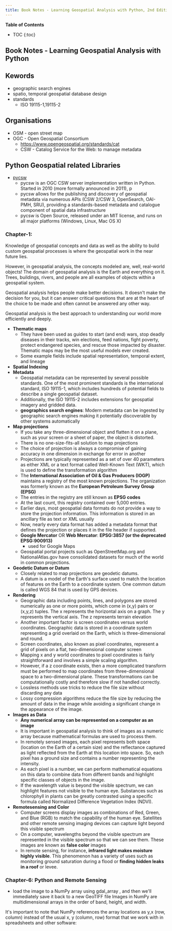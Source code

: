 ```yaml
---
title: Book Notes - Learning Geospatial Analysis with Python, 2nd Edition
---
```


**Table of Contents**
* TOC
{:toc}


## Book Notes - Learning Geospatial Analysis with Python

## Kewords
* geographic search engines
* spatio, temporal geospatial database design
* standards
  * ISO 19115-1,19115-2

## Organisations
* OSM - open street map
* OGC - Open Geospatial Consortium
  * https://www.opengeospatial.org/standards/cat
  * CSW - Catalog Service for the Web: to manage metadata


## Python Geospatial related Libraries
* [pycsw](http://pycsw.org)
  - pycsw is an OGC CSW server implementation written in Python. Started in 2010 (more formally announced in 2011), p
  - pycsw allows for the publishing and discovery of geospatial metadata via numerous APIs (CSW 2/CSW 3, OpenSearch, OAI-PMH, SRU), providing a standards-based metadata and catalogue component of spatial data infrastructure
  - pycsw is Open Source, released under an MIT license, and runs on all major platforms (Windows, Linux, Mac OS X)

### Chapter-1:
Knowledge of geospatial concepts and data as well as the ability to build custom geospatial processes is where the geospatial work in the near future lies.

However, in geospatial analysis, the concepts modeled are, well, real-world objects! The domain of geospatial analysis is the Earth and everything on it. Trees, buildings, rivers, and people are all examples of objects within a geospatial system.


Geospatial analysis helps people make better decisions. It doesn't make the decision for you, but it can answer critical questions that are at the heart of the choice to be made and often cannot be answered any other way.

Geospatial analysis is the best approach to understanding our world more efficiently and deeply.


* **Thematic maps**
  * They have been used as guides to start (and end) wars, stop deadly diseases in their tracks, win elections, feed nations, fight poverty, protect endangered species, and rescue those impacted by disaster. Thematic maps may be the most useful models ever created.
  * Some example fields include spatial representation, temporal extent, and lineage
* **Spatial Indexing**
* **Metadata**
  * Geospatial metadata can be represented by several possible standards. One of the most prominent standards is the international standard, ISO 19115-1, which includes hundreds of potential fields to describe a single geospatial dataset.
  * Additionally, the ISO 19115-2 includes extensions for geospatial imagery and gridded data.
  * **geographics search engines**: Modern metadata can be ingested by geographic search engines making it potentially discoverable by other systems automatically
* **Map projections**
  * If you take any three-dimensional object and flatten it on a plane, such as your screen or a sheet of paper, the object is distorted.
  * There is no one-size-fits-all solution to map projections
  * The choice of projection is always a compromise of gaining accuracy in one dimension in exchange for error in another
  * Projections are typically represented as a set of over 40 parameters as either XML or a text format called Well-Known Text (WKT), which is used to define the transformation algorithm
  * The **International Association of Oil & Gas Producers (IOGP)** maintains a registry of the most known projections. The organization was formerly known as the **European Petroleum Survey Group (EPSG)**
  * The entries in the registry are still known as **EPSG codes**
  * At the last count, this registry contained over 5,000 entries.
  * Earlier days, most geospatial data formats do not provide a way to store the projection information. This information is stored in an ancillary file as text or XML usually
  * Now, nearly every data format has added a metadata format that defines the projection or places it in the file header if supported.
  * **Google Mercator** OR **Web Mercator**: **EPSG:3857 (or the deprecated EPSG:900913)**
    - used for Google Maps
  * Geospatial portal projects such as OpenStreetMap.org and NationalAtlas.gov have consolidated datasets for much of the world in common projections.
* **Geodetic Datum or Datum**
  * Closely related to map projections are geodetic datums.
  * A datum is a model of the Earth's surface used to match the location of features on the Earth to a coordinate system. One common datum is called WGS 84 that is used by GPS devices.
* **Rendering**
  * Geographic data including points, lines, and polygons are stored numerically as one or more points, which come in (x,y) pairs or (x,y,z) tuples. The x represents the horizontal axis on a graph. The y represents the vertical axis. The z represents terrain elevation
  * Another important factor is screen coordinates versus world coordinates. Geographic data is stored in a coordinate system representing a grid overlaid on the Earth, which is three-dimensional and round.
  * Screen coordinates, also known as pixel coordinates, represent a grid of pixels on a flat, two-dimensional computer screen
  * Mapping x and y world coordinates to pixel coordinates is fairly straightforward and involves a simple scaling algorithm.
  * However, if a z coordinate exists, then a more complicated transform must be performed to map coordinates from three-dimensional space to a two-dimensional plane. These transformations can be computationally costly and therefore slow if not handled correctly.
  * Lossless methods use tricks to reduce the file size without discarding any data
  * Lossy compression algorithms reduce the file size by reducing the amount of data in the image while avoiding a significant change in the appearance of the image.
* **Images as Data**
  * **Any numerical array can be represented on a computer as an image**
  * It is important in geospatial analysis to think of images as a numeric array because mathematical formulas are used to process them.
  * In remotely sensed images, each pixel represents both space (location on the Earth of a certain size) and the reflectance captured as light reflected from the Earth at this location into space. So, each pixel has a ground size and contains a number representing the intensity.
  * As each pixel is a number, we can perform mathematical equations on this data to combine data from different bands and highlight specific classes of objects in the image.
  * If the wavelength value is beyond the visible spectrum, we can highlight features not visible to the human eye. Substances such as chlorophyll in plants can be greatly contrasted using a specific formula called Normalized Difference Vegetation Index (NDVI).
* **Remotesensing and Color**
  * Computer screens display images as combinations of Red, Green, and Blue (RGB) to match the capability of the human eye. Satellites and other remote sensing imaging devices can capture light beyond this visible spectrum
  * On a computer, wavelengths beyond the visible spectrum are represented in the visible spectrum so that we can see them. These images are known as **false color** images
  * In remote sensing, for instance, **infrared light makes moisture highly visible**. This phenomenon has a variety of uses such as monitoring ground saturation during a flood or **finding hidden leaks in a roof** or levee.


### Chapter-6: Python and Remote Sensing

* load the image to a NumPy array using gdal_array , and then we'll immediately save it back to a new GeoTIFF file
Images in NumPy are multidimensional arrays in the order of band, height, and width.

It's important to note that NumPy references the array locations as y,x (row, column) instead of the usual x, y (column, row) format that we work with in spreadsheets and other software: